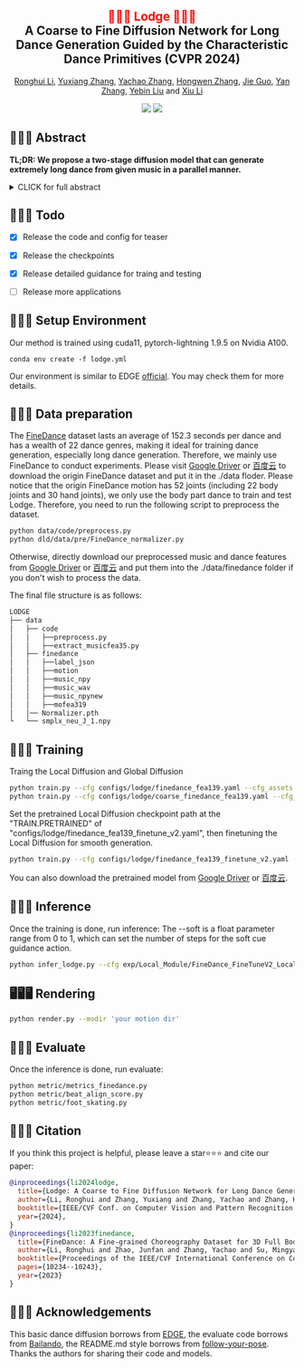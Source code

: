 <div align="center">
<h2><font color="red"> 🕺🕺🕺 Lodge 💃💃💃 </font></center> <br> <center>A Coarse to Fine Diffusion Network for Long Dance Generation Guided by the Characteristic Dance Primitives (CVPR 2024)</h2>

[Ronghui Li](https://mayuelala.github.io/), [Yuxiang Zhang](https://zhangyux15.github.io/), [Yachao Zhang](https://yachao-zhang.github.io/), [Hongwen Zhang](https://zhanghongwen.cn/), [Jie Guo](https://scholar.google.com/citations?hl=en&user=9QLVTUYAAAAJ), [Yan Zhang](https://yz-cnsdqz.github.io/),  [Yebin Liu](https://www.liuyebin.com/) and [Xiu Li](https://scholar.google.com/citations?user=Xrh1OIUAAAAJ&hl=zh-CN)

<a href='https://li-ronghui.github.io/lodge'><img src='https://img.shields.io/badge/Project-Page-Green'></a> 
<a href='https://li-ronghui.github.io/lodge'><img src='https://img.shields.io/badge/ArXiv-2304.01186-red'></a> 
<!-- ![visitors](https://visitor-badge.laobi.icu/badge?page_id=li-ronghui.LODGE&left_color=green&right_color=red)   -->
<!-- [![GitHub](https://img.shields.io/github/stars/li-ronghui/LODGE?style=social)](https://github.com/li-ronghui/LODGE)  -->
</div>





## 💃💃💃 Abstract
<b>TL;DR: We propose a two-stage diffusion model that can generate extremely long dance from given music in a parallel manner.</b>

<details><summary>CLICK for full abstract</summary>

> We propose Lodge, a network capable of generating extremely long dance sequences conditioned on given music. We design Lodge as a two-stage coarse to fine diffusion architecture, and propose the characteristic dance primitives that possess significant expressiveness as intermediate representations between two diffusion models. The first stage is global diffusion, which focuses on comprehending the coarse-level music-dance correlation and production characteristic dance primitives. In contrast, the second-stage is the local diffusion, which parallelly generates detailed motion sequences under the guidance of the dance primitives and choreographic rules. In addition, we propose a Foot Refine Block to optimize the contact between the feet and the ground, enhancing the physical realism of the motion. Our approach can parallelly generate dance sequences of extremely long length, striking a balance between global choreographic patterns and local motion quality and expressiveness. Extensive experiments validate the efficacy of our method.
</details>


## 🎤🎤🎤 Todo

- [X] Release the code and config for teaser
- [X] Release the checkpoints
- [X] Release detailed guidance for traing and testing
- [ ] Release more applications


## 🍻🍻🍻 Setup Environment
Our method is trained using cuda11, pytorch-lightning 1.9.5 on Nvidia A100.
``` 
conda env create -f lodge.yml
``` 
Our environment is similar to EDGE [official](https://edge-dance.github.io/). You may check them for more details.

## 🔢🔢🔢 Data preparation

The [FineDance](https://github.com/li-ronghui/FineDance) dataset lasts an average of 152.3 seconds per dance and has a wealth of 22 dance genres, making it ideal for training dance generation, especially long dance generation. Therefore, we mainly use FineDance to conduct experiments. Please visit [Google Driver](https://drive.google.com/file/d/1zQvWG9I0H4U3Zrm8d_QD_ehenZvqfQfS/view) or [百度云](https://pan.baidu.com/s/1gynUC7pMdpsE31wAwq177w?pwd=o9pw) to download the origin FineDance dataset and put it in the ./data floder. Please notice that the origin FineDance motion has 52 joints (including 22 body joints and 30 hand joints), we only use the body part dance to train and test Lodge. Therefore, you need to run the following script to preprocess the dataset.

```bash
python data/code/preprocess.py
python dld/data/pre/FineDance_normalizer.py
```

Otherwise, directly download our preprocessed music and dance features from [Google Driver](https://drive.google.com/drive/folders/1cdj8YymfN1BHgggVfGaLjaa9vaEpjPzZ?usp=sharing) or [百度云](https://pan.baidu.com/s/1PQ53ooKxp-EkQvhiv7SKcA?pwd=y0ly) and put them into the ./data/finedance folder if you don't wish to process the data.

The final file structure is as follows:

```bash
LODGE
├── data
│   ├── code
│   │   ├──preprocess.py
│   │   ├──extract_musicfea35.py
│   ├── finedance
│   │   ├──label_json
│   │   ├──motion
│   │   ├──music_npy
│   │   ├──music_wav
│   │   ├──music_npynew
│   │   ├──mofea319
│   │── Normalizer.pth
└   └── smplx_neu_J_1.npy
```





## 💃💃💃 Training

Traing the Local Diffusion and Global Diffusion
```bash
python train.py --cfg configs/lodge/finedance_fea139.yaml --cfg_assets configs/data/assets.yaml 
python train.py --cfg configs/lodge/coarse_finedance_fea139.yaml --cfg_assets configs/data/assets.yaml
```

Set the pretrained Local Diffusion checkpoint path at the "TRAIN.PRETRAINED" of "configs/lodge/finedance_fea139_finetune_v2.yaml", then finetuning the Local Diffusion for smooth generation.
```bash
python train.py --cfg configs/lodge/finedance_fea139_finetune_v2.yaml --cfg_assets configs/data/assets.yaml
```

You can also download the pretrained model from [Google Driver](https://drive.google.com/file/d/13Yp__EPAw0EjrSS898X5FtSQGmveBykA/view?usp=sharing) or [百度云](https://pan.baidu.com/s/1twYAdqR5OjSPkIlT1AJafw?pwd=1mte).

## 🕺🕺🕺 Inference
Once the training is done, run inference:
The --soft is a float parameter range from 0 to 1, which can set the number of steps for the soft cue guidance action. 
```bash
python infer_lodge.py --cfg exp/Local_Module/FineDance_FineTuneV2_Local/local_train.yaml --cfg_assets configs/data/assets.yaml --soft 1.0
```

## 🖥️🖥️🖥️ Rendering
```bash
python render.py --modir 'your motion dir'
```

## 🔎🔎🔎 Evaluate
Once the inference is done, run evaluate:

```bash
python metric/metrics_finedance.py
python metric/beat_align_score.py
python metric/foot_skating.py
```




## 🎼🎼🎼 Citation 
If you think this project is helpful, please leave a star⭐️⭐️⭐️ and cite our paper:
```bibtex
@inproceedings{li2024lodge,
  title={Lodge: A Coarse to Fine Diffusion Network for Long Dance Generation Guided by the Characteristic Dance Primitives},
  author={Li, Ronghui and Zhang, Yuxiang and Zhang, Yachao and Zhang, Hongwen and Guo, Jie and Zhang, Yan and Liu, Yebin and Li, Xiu},
  booktitle={IEEE/CVF Conf. on Computer Vision and Pattern Recognition (CVPR)},
  year={2024},
}
@inproceedings{li2023finedance,
  title={FineDance: A Fine-grained Choreography Dataset for 3D Full Body Dance Generation},
  author={Li, Ronghui and Zhao, Junfan and Zhang, Yachao and Su, Mingyang and Ren, Zeping and Zhang, Han and Tang, Yansong and Li, Xiu},
  booktitle={Proceedings of the IEEE/CVF International Conference on Computer Vision (ICCV)},
  pages={10234--10243},
  year={2023}
}
``` 


## 👯👯👯 Acknowledgements

This basic dance diffusion borrows from [EDGE](https://github.com/Stanford-TML/EDGE), the evaluate code borrows from  [Bailando](https://github.com/lisiyao21/Bailando), the README.md style borrows from [follow-your-pose](https://github.com/mayuelala/FollowYourPose). Thanks the authors for sharing their code and models.

